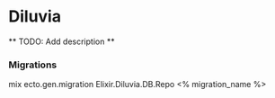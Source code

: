 Diluvia
=======

** TODO: Add description **

### Migrations
mix ecto.gen.migration Elixir.Diluvia.DB.Repo <% migration_name %>
